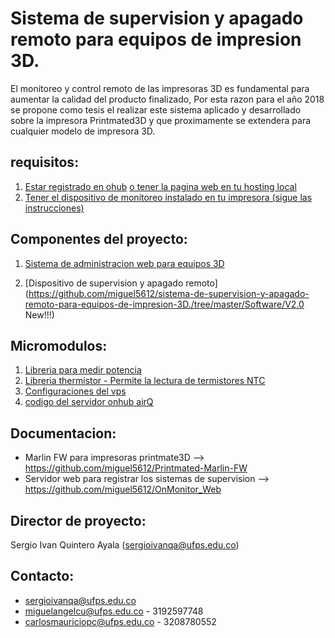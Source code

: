 Sistema de supervision y apagado remoto para equipos de impresion 3D.
==========

El monitoreo y control remoto de las impresoras 3D es fundamental para aumentar la calidad del producto finalizado,
Por esta razon para el año 2018 se propone como tesis el realizar este sistema aplicado y desarrollado sobre la impresora
Printmated3D y que proximamente se extendera para cualquier modelo de impresora 3D.

requisitos:
--------------------
1. [Estar registrado en ohub](http://onhub.onmotica.com) [o tener la pagina web en tu hosting local](https://github.com/miguel5612/OnMonitor_Web)
2. [Tener el dispositivo de monitoreo instalado en tu impresora (sigue las instrucciones)](https://www.instructables.com/id/Remote-Monitoring-and-Shutdown-System-for-3D-Print/)


Componentes del proyecto:
--------------------

1. [Sistema de administracion web para equipos 3D](onhub.onmotica.com)

2. [Dispositivo de supervision y apagado remoto](https://github.com/miguel5612/sistema-de-supervision-y-apagado-remoto-para-equipos-de-impresion-3D./tree/master/Software/V2.0 New!!!)

Micromodulos:
--------------------

1. [Libreria para medir potencia](https://github.com/miguel5612/PZEM004T)
2. [Libreria thermistor - Permite la lectura de termistores NTC](https://github.com/miguel5612/Arduino-ThermistorLibrary)
3. [Configuraciones del vps](https://github.com/miguel5612/VPS_Settings_Full/blob/master/README.md)
4. [codigo del servidor onhub airQ](https://github.com/miguel5612/OnMonitor_Web)

Documentacion:
--------------------
+ Marlin FW para impresoras printmate3D --> https://github.com/miguel5612/Printmated-Marlin-FW
+ Servidor web para registrar los sistemas de supervision --> https://github.com/miguel5612/OnMonitor_Web

Director de proyecto:
--------------------

Sergio Ivan Quintero Ayala (sergioivanqa@ufps.edu.co)

Contacto:
--------------------

+ sergioivanqa@ufps.edu.co
+ miguelangelcu@ufps.edu.co - 3192597748
+ carlosmauriciopc@ufps.edu.co - 3208780552
